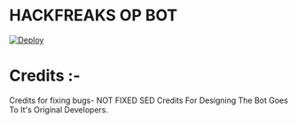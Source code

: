 # HACKFREAKS OP BOT

[![Deploy](https://www.herokucdn.com/deploy/button.svg)](https://heroku.com/deploy?template=https://github.com/swatv3nub/hackfreaks-super-bot)



# Credits :-

Credits for fixing bugs- NOT FIXED SED
Credits For Designing The Bot Goes To It's Original Developers.
